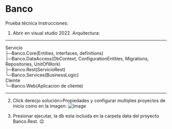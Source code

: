 # Banco
Prueba técnica
Instrucciones:

1. Abrir en visual studio 2022.
Arquitectura:
___
Servicio\
├─Banco.Core(Entities, interfaces, definitions)\
├─Banco.DataAccess(DbContext, ConfigurationEntities, Migrations, Repositories, UnitOfWork)\
├─Banco.Rest(ServicioRest)\
└─Banco.Services(BusinessLogic)\
Cleinte\
└─Banco.Web(Aplicacion de cliente)
___
2. Click derecjo solución>Propiedades y configurar multiples proyectos de inicio como en la imagen:
![image](https://user-images.githubusercontent.com/4412640/178529422-2ff492ea-b5de-4344-9e2e-2aedd915ab5f.png)

3. Presionar ejecutar, la db esta incluida en la carpeta data del proyecto Banco.Rest. 😉
